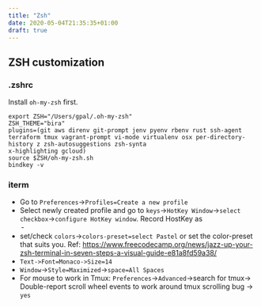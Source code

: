 ```yaml
---
title: "Zsh"
date: 2020-05-04T21:35:35+01:00
draft: true
---
```


## ZSH customization

### .zshrc
Install `oh-my-zsh` first.
```
export ZSH="/Users/gpal/.oh-my-zsh"
ZSH_THEME="bira"
plugins=(git aws direnv git-prompt jenv pyenv rbenv rust ssh-agent terraform tmux vagrant-prompt vi-mode virtualenv osx per-directory-history z zsh-autosuggestions zsh-synta
x-highlighting gcloud)
source $ZSH/oh-my-zsh.sh
bindkey -v
```

### iterm
* Go to `Preferences`->`Profiles=Create a new profile`
* Select newly created profile and go to `keys`->`HotKey Window`->`select checkbox`->`configure HotKey window`. Record HostKey as <option>-<space>
* set/check `colors`->`colors-preset=select Pastel` or set the color-preset that suits you.
Ref: https://www.freecodecamp.org/news/jazz-up-your-zsh-terminal-in-seven-steps-a-visual-guide-e81a8fd59a38/
* `Text->Font=Monaco->Size=14`
* `Window`->`Style=Maximized`->`space=All Spaces`
* For mouse to work in Tmux: `Preferences`->`Advanced`->search for tmux-> Double-report scroll wheel events to work around tmux scrolling bug -> `yes`
